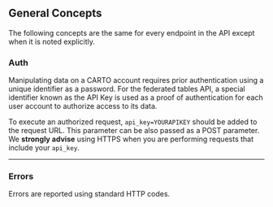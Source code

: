 ## General Concepts

The following concepts are the same for every endpoint in the API except when it is noted explicitly.


### Auth

Manipulating data on a CARTO account requires prior authentication using a unique identifier as a password. For the federated tables API, a special identifier known as the API Key is used as a proof of authentication for each user account to authorize access to its data.

To execute an authorized request, `api_key=YOURAPIKEY` should be added to the request URL. This parameter can be also passed as a POST parameter. We **strongly advise** using HTTPS when you are performing requests that include your `api_key`.

---

### Errors

Errors are reported using standard HTTP codes.
